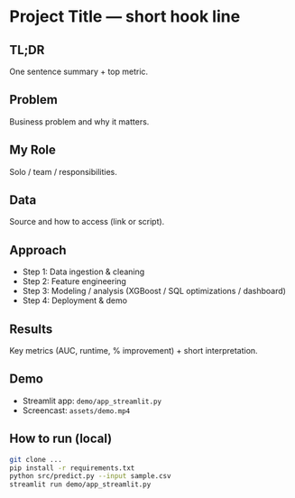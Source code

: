 # Project Title — short hook line

## TL;DR
One sentence summary + top metric.

## Problem
Business problem and why it matters.

## My Role
Solo / team / responsibilities.

## Data
Source and how to access (link or script).

## Approach
- Step 1: Data ingestion & cleaning
- Step 2: Feature engineering
- Step 3: Modeling / analysis (XGBoost / SQL optimizations / dashboard)
- Step 4: Deployment & demo

## Results
Key metrics (AUC, runtime, % improvement) + short interpretation.

## Demo
- Streamlit app: `demo/app_streamlit.py`
- Screencast: `assets/demo.mp4`

## How to run (local)
```bash
git clone ...
pip install -r requirements.txt
python src/predict.py --input sample.csv
streamlit run demo/app_streamlit.py